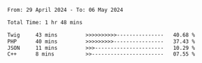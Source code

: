<!--START_SECTION:waka-->

```txt
From: 29 April 2024 - To: 06 May 2024

Total Time: 1 hr 48 mins

Twig     43 mins         >>>>>>>>>>---------------   40.68 %
PHP      40 mins         >>>>>>>>>----------------   37.43 %
JSON     11 mins         >>>----------------------   10.29 %
C++      8 mins          >>-----------------------   07.55 %
```

<!--END_SECTION:waka-->

